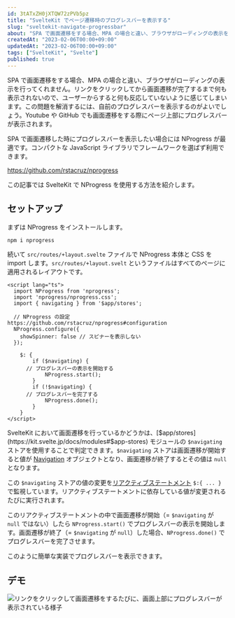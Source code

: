 ```yaml
---
id: 3tATxZH0jXTQW72zPVb5pz
title: "SvelteKit でページ遷移時のプログレスバーを表示する"
slug: "sveltekit-navigate-progressbar"
about: "SPA で画面遷移をする場合、MPA の場合と違い、ブラウザがローディングの表示を行ってくれません。リンクをクリックしてから画面遷移が完了するまで何も表示されないので、ユーザーからすると何も反応していないように感じてしまいます。 SPA で画面遷移した時にプログレスバーを表示したい場合には NProgress が最適です。コンパクトな JavaScript ライブラリでフレームワークを選ばず利用できます。この記事では SvelteKit で NProgress を使用する方法を紹介します。"
createdAt: "2023-02-06T00:00+09:00"
updatedAt: "2023-02-06T00:00+09:00"
tags: ["SvelteKit", "Svelte"]
published: true
---
```

SPA で画面遷移をする場合、MPA の場合と違い、ブラウザがローディングの表示を行ってくれません。リンクをクリックしてから画面遷移が完了するまで何も表示されないので、ユーザーからすると何も反応していないように感じてしまいます。この問題を解消するには、自前のプログレスバーを表示するのがよいでしょう。Youtube や GitHub でも画面遷移をする際にページ上部にプログレスバーが表示されます。

SPA で画面遷移した時にプログレスバーを表示したい場合には NProgress が最適です。コンパクトな JavaScript ライブラリでフレームワークを選ばず利用できます。

https://github.com/rstacruz/nprogress

この記事では SvelteKit で NProgress を使用する方法を紹介します。

## セットアップ

まずは NProgress をインストールします。

```sh
npm i nprogress
```

続いて `src/routes/+layout.svelte` ファイルで NProgress 本体と CSS を import します。`src/routes/+layout.svelt` というファイルはすべてのページに適用されるレイアウトです。

```html:src/routes/+layout.svelte
<script lang="ts">
  import NProgress from 'nprogress';
  import 'nprogress/nprogress.css';
  import { navigating } from '$app/stores';

  // NProgress の設定 https://github.com/rstacruz/nprogress#configuration
  NProgress.configure({
    showSpinner: false // スピナーを表示しない
  });

	$: {
		if ($navigating) {
      // プログレスバーの表示を開始する
			NProgress.start();
		}
		if (!$navigating) {
      // プログレスバーを完了する
			NProgress.done();
		}
	}
</script>
```

SvelteKit において画面遷移を行っているかどうかは、[$app/stores](https://kit.svelte.jp/docs/modules#$app-stores) モジュールの `$navigating` ストアを使用することで判定できます。`$navigating` ストアは画面遷移が開始すると値が [Navigation](https://kit.svelte.jp/docs/types#public-types-navigation) オブジェクトとなり、画面遷移が終了するとその値は `null` となります。

この `$navigating` ストアの値の変更を[リアクティブステートメント](https://svelte.jp/docs#component-format-script-3-$-marks-a-statement-as-reactive) `$:{ ... }` で監視しています。リアクティブステートメントに依存している値が変更されるたびに実行されます。

このリアクティブステートメントの中で画面遷移が開始（= `$navigating` が `null` ではない）したら `NProgress.start()` でプログレスバーの表示を開始します。画面遷移が終了（= `$navigating` が `null`）した場合、`NProgress.done()` でプログレスバーを完了させます。

このように簡単な実装でプログレスバーを表示できます。

## デモ

![リンクをクリックして画面遷移をするたびに、画面上部にプログレスバーが表示されている様子](//images.ctfassets.net/in6v9lxmm5c8/3Oc6tbPk1TqMDw7jEJcXz8/623405d35e25643f884cff84a58d7f8b/sveltekit-progressbar.gif)
